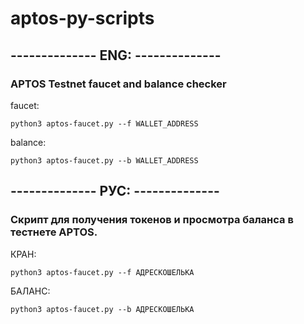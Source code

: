 # aptos-py-scripts
## -------------- ENG: --------------
### APTOS Testnet faucet and balance checker

faucet: 
```
python3 aptos-faucet.py --f WALLET_ADDRESS 
```
balance: 
```
python3 aptos-faucet.py --b WALLET_ADDRESS 
```
## -------------- РУС: --------------
### Скрипт для получения токенов и просмотра баланса в тестнете APTOS. 

КРАН: 
```
python3 aptos-faucet.py --f АДРЕСКОШЕЛЬКА
```
БАЛАНС: 
```
python3 aptos-faucet.py --b АДРЕСКОШЕЛЬКА
```
